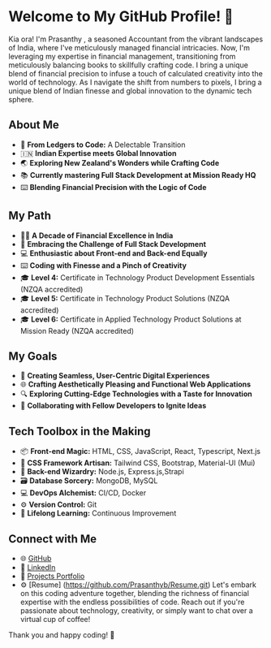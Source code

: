 # Welcome to My GitHub Profile! 👋

Kia ora! I'm Prasanthy , a seasoned Accountant from the vibrant landscapes of India, where I've meticulously managed financial intricacies. Now, I'm leveraging my expertise in financial management, transitioning from meticulously balancing books to skillfully crafting code. I bring a unique blend of financial precision to infuse a touch of calculated creativity into the world of technology. As I navigate the shift from numbers to pixels, I bring a unique blend of Indian finesse and global innovation to the dynamic tech sphere.

## About Me
- 🥐 **From Ledgers to Code:** A Delectable Transition
- 🇮🇳 **Indian Expertise meets Global Innovation**
- 🌏 **Exploring New Zealand's Wonders while Crafting Code**
- 📚 **Currently mastering Full Stack Development at Mission Ready HQ**
- ⌨️ **Blending Financial Precision with the Logic of Code**

## My Path
- 👨‍🍳 **A Decade of Financial Excellence in India**
- 📜 **Embracing the Challenge of Full Stack Development**
- 💻 **Enthusiastic about Front-end and Back-end Equally**
- ⌨️ **Coding with Finesse and a Pinch of Creativity**
- 🎓 **Level 4:** Certificate in Technology Product Development Essentials (NZQA accredited)
- 🎓 **Level 5:** Certificate in Technology Product Solutions (NZQA accredited)
- 🎓 **Level 6:** Certificate in Applied Technology Product Solutions at Mission Ready (NZQA accredited)

## My Goals
- 🚀 **Creating Seamless, User-Centric Digital Experiences**
- 🌐 **Crafting Aesthetically Pleasing and Functional Web Applications**
- 🔍 **Exploring Cutting-Edge Technologies with a Taste for Innovation**
- 🤝 **Collaborating with Fellow Developers to Ignite Ideas**

## Tech Toolbox in the Making
- 📦 **Front-end Magic:** HTML, CSS, JavaScript, React, Typescript, Next.js
- 🎨 **CSS Framework Artisan:** Tailwind CSS, Bootstrap, Material-UI (Mui)
- 📡 **Back-end Wizardry:** Node.js, Express.js,Strapi
- 🗃️ **Database Sorcery:** MongoDB, MySQL
- 💻 **DevOps Alchemist:** CI/CD, Docker
- ⚙️ **Version Control:** Git
- 🚀 **Lifelong Learning:** Continuous Improvement

## Connect with Me
- 🌐 [GitHub](https://github.com/Prasanthyb)
- 👔 [LinkedIn](https://www.linkedin.com/in/prasanthy-bhaskaran-74ab1b2a3)
- 🚀 [Projects Portfolio](<https://portfolio.prasanthy.in/>)
- ⚙️ [Resume] (https://github.com/Prasanthyb/Resume.git) 
Let's embark on this coding adventure together, blending the richness of financial expertise with the endless possibilities of code. Reach out if you're passionate about technology, creativity, or simply want to chat over a virtual cup of coffee!

Thank you and happy coding! 🚀
